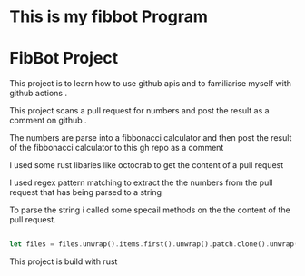 # This is my fibbot Program
# FibBot Project

This project is to learn how to  use github apis and to familiarise myself with github actions .

This project scans  a pull request for numbers and post the result as a comment on github . 

The numbers are parse into a fibbonacci calculator and then post the result of the fibbonacci calculator to this gh repo as a comment

I used some rust libaries like octocrab to get the content of a pull request

I used regex pattern matching to extract the the numbers from the pull request that has being parsed to a string

To parse the string i called some specail methods on the the content of the pull request.

```rs

let files = files.unwrap().items.first().unwrap().patch.clone().unwrap();

```

<footer>
This project is build with rust
</footer>
